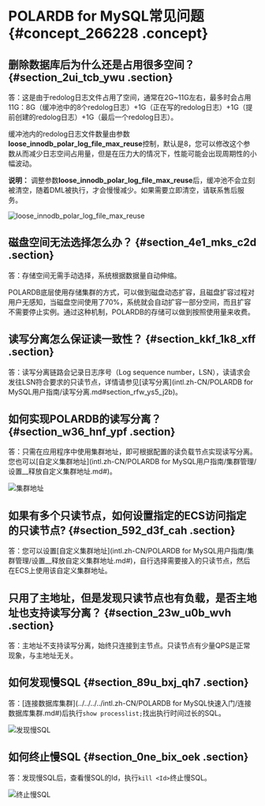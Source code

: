 # POLARDB for MySQL常见问题 {#concept_266228 .concept}

## 删除数据库后为什么还是占用很多空间？ {#section_2ui_tcb_ywu .section}

答：这是由于redolog日志文件占用了空间，通常在2G~11G左右，最多时会占用11G：8G（缓冲池中的8个redolog日志）+1G（正在写的redolog日志）+1G（提前创建的redolog日志）+1G（最后一个redolog日志）。

缓冲池内的redolog日志文件数量由参数**loose\_innodb\_polar\_log\_file\_max\_reuse**控制，默认是8，您可以修改这个参数从而减少日志空间占用量，但是在压力大的情况下，性能可能会出现周期性的小幅波动。

**说明：** 调整参数**loose\_innodb\_polar\_log\_file\_max\_reuse**后，缓冲池不会立刻被清空，随着DML被执行，才会慢慢减少。如果需要立即清空，请联系售后服务。

![loose_innodb_polar_log_file_max_reuse](http://static-aliyun-doc.oss-cn-hangzhou.aliyuncs.com/assets/img/220154/156594474947439_zh-CN.png)

## 磁盘空间无法选择怎么办？ {#section_4e1_mks_c2d .section}

答：存储空间无需手动选择，系统根据数据量自动伸缩。

POLARDB底层使用存储集群的方式，可以做到磁盘动态扩容，且磁盘扩容过程对用户无感知，当磁盘空间使用了70%，系统就会自动扩容一部分空间，而且扩容不需要停止实例。通过这种机制，POLARDB的存储可以做到按照使用量来收费。

## 读写分离怎么保证读一致性？ {#section_kkf_1k8_xff .section}

答：读写分离链路会记录日志序号（Log sequence number，LSN），读请求会发往LSN符合要求的只读节点，详情请参见[读写分离](intl.zh-CN/POLARDB for MySQL用户指南/读写分离.md#section_rfw_ys5_j2b)。

## 如何实现POLARDB的读写分离？ {#section_w36_hnf_ypf .section}

答：只需在应用程序中使用集群地址，即可根据配置的读负载节点实现读写分离。您也可以[自定义集群地址](intl.zh-CN/POLARDB for MySQL用户指南/集群管理/设置__释放自定义集群地址.md#)。

![集群地址](http://static-aliyun-doc.oss-cn-hangzhou.aliyuncs.com/assets/img/220154/156594474948356_zh-CN.png)

## 如果有多个只读节点，如何设置指定的ECS访问指定的只读节点? {#section_592_d3f_cah .section}

答：您可以设置[自定义集群地址](intl.zh-CN/POLARDB for MySQL用户指南/集群管理/设置__释放自定义集群地址.md#)，自行选择需要接入的只读节点，然后在ECS上使用该自定义集群地址。

## 只用了主地址，但是发现只读节点也有负载，是否主地址也支持读写分离？ {#section_23w_u0b_wvh .section}

答：主地址不支持读写分离，始终只连接到主节点。只读节点有少量QPS是正常现象，与主地址无关。

## 如何发现慢SQL {#section_89u_bxj_qh7 .section}

答：[连接数据库集群](../../../../intl.zh-CN/POLARDB for MySQL快速入门/连接数据库集群.md#)后执行`show processlist;`找出执行时间过长的SQL。

![发现慢SQL](http://static-aliyun-doc.oss-cn-hangzhou.aliyuncs.com/assets/img/220154/156594475049301_zh-CN.png)

## 如何终止慢SQL {#section_0ne_bix_oek .section}

答：发现慢SQL后，查看慢SQL的Id，执行`kill <Id>`终止慢SQL。

![终止慢SQL](http://static-aliyun-doc.oss-cn-hangzhou.aliyuncs.com/assets/img/220154/156594475049302_zh-CN.png)

